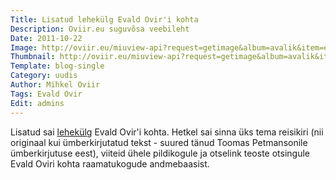 ```yaml
---
Title: Lisatud lehekülg Evald Ovir'i kohta
Description: Oviir.eu suguvõsa veebileht
Date: 2011-10-22
Image: http://oviir.eu/miuview-api?request=getimage&album=avalik&item=evald-ovir-2.jpg&size=600&mode=longest
Thumbnail: http://oviir.eu/miuview-api?request=getimage&album=avalik&item=evald-ovir-2.jpg&size=600&mode=square
Template: blog-single
Category: uudis
Author: Mihkel Oviir
Tags: Evald Ovir
Edit: admins
---
```


Lisatud sai [lehekülg](/sugupuu/evald-ovir) Evald Ovir'i kohta. Hetkel sai sinna üks tema reisikiri (nii originaal kui ümberkirjutatud tekst - suured tänud Toomas Petmansonile ümberkirjutuse eest), viiteid ühele pildikogule ja otselink teoste otsingule Evald Oviri kohta raamatukogude andmebaasist.
